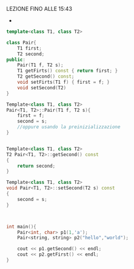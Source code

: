 



<!-- MANCA GRAN PARTE DELLA LEZIONE PER PROBLEMI TECNICI -->

<!-- TODO COMPLETARE -->

LEZIONE FINO ALLE 15:43

*

```cpp
template<class T1, class T2>

class Pair{
	T1 first;
	T2 second;
public: 
	Pair(T1 f, T2 s);
	T1 getFirts() const { return first; }
	T2 getSecond() const;
	void setFirts(T1 f) { first = f; }
	void setSecond(T2)
}

Template<class T1, class T2>
Pair<T1, T2>::Pair(T1 f, T2 s){
	first = f;
	second = s;
	//oppure usando la preinizializzazione
}


Template<class T1, class T2>
T2 Pair<T1, T2>::getSecond() const 
{ 
	return second;
}

Template<class T1, class T2>
void Pair<T1, T2>::setSecond(T2 s) const 
{ 
	second = s;
}



int main(){
	Pair<int, char> p1(1,'a'); 
	Pair<string, string> p2("hello","world"); 

	cout << p1.getSecond() << endl;
	cout << p2.getFirst() << endl;
}

```

